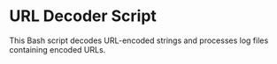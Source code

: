 # URL Decoder Script
This Bash script decodes URL-encoded strings and processes log files containing encoded URLs.
